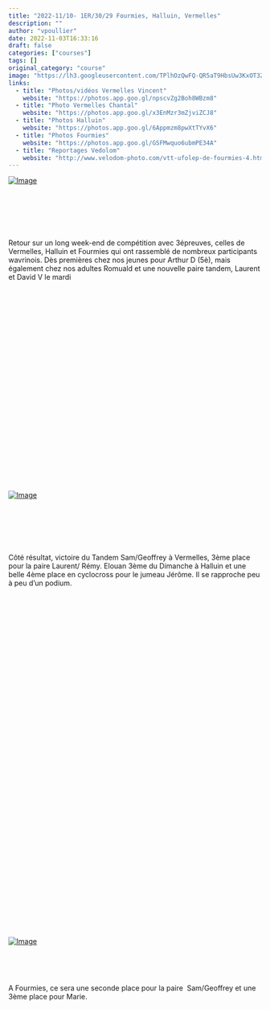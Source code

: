 ```yaml
---
title: "2022-11/10- 1ER/30/29 Fourmies, Halluin, Vermelles"
description: ""
author: "vpoullier"
date: 2022-11-03T16:33:16
draft: false
categories: ["courses"]
tags: []
original_category: "course"
image: "https://lh3.googleusercontent.com/TPlhOzQwFQ-QR5aT9HbsUw3KxOT3Z-NBVD7Kq8ab7eKsYJxIjaOghC8jl7qgz9pv6oxh5BPlL2AyUWoDbK5WtdmOd54fRDCETgOh5hpK_W6TpVEv_4jqSsAmW-qEhDnaXX_re1TL5kP4Dv2gEZ5lMi-ZQn15ta86WMRyPLqq8Qe0Jtnw7kOQrMnw6xtGYfmBzl2TEW9j9ZrCPVN6RqQojhLZ-PdiYUxjxpzk5waXXC5tTwGEOPqIFFyeLZECulVm2pMiVTOaaAv8vSMvN2tOYS3qYab-2WncBdx17LAEgO4dTaHmBWiJugeDldOa0yel2G5_AEnnLxv16uiawREYkIGCGNG-5bR_PFip_y12gvOF7p5a7fPyh2WhajKTo-IdEl3B3HfklMljhQdKR3v9_M1_rp7E0owKXFHQOD-XzR9YFiyvYAB_9fA2T66GHiWdmWmALSDOeSzz-jTpuIBP6B9L0_VBhejthDpXhRlT1847kdtanGP_Q_DdPzXMCBqs2uxYETZfDQX_DoEQBO1zMqm8JRHWQ-ItzlTRhW-2aYbEOLyfIWqoqgAD1zgWfwgyqwavilqIEh6tzJm9kOK3_Dyqx5h18Yo3Ja8_wv8EE0l61RuJrKmoNuK4GQ6AxXS7gEqKjWrNwiZs9KzTwD5WQ_zBE8d_Qh252FV0dnzeaksqx_KYx1jmja9ZgzDsRicehdxBLZC_MRrvwiGhqEIDZZt8tdrvstnftwnVCWvIK9T14DMOKQbEROSVhlXrMHPUqE3g0gS8Jz0ksPU2t0VCC4GbyYoySrKZFUd8DrKdn66d8wrHHcVnwOcNSMedhpG3bUTca_Veu9SaDK_pYJRzANJxEa7quvtSPkFm1-PSb-LVWJrWU6ElRZr-Al2A2Q373ONPQDtn1stYGDSYs_0cKC1TLba6ayUidwQolYtEZ6wOi-UgcT0soJ8bNl9Hc-s7FUBFqeXXk5V3D6pR1MjXVdrIDEPNamB-VJEyVu9VMlk9xShoBZVrvTRFmCk=w703-h937-no?authuser=0"
links:
  - title: "Photos/vidéos Vermelles Vincent"
    website: "https://photos.app.goo.gl/npscvZg2Boh8WBzm8"
  - title: "Photo Vermelles Chantal"
    website: "https://photos.app.goo.gl/x3EnMzr3mZjviZCJ8"
  - title: "Photos Halluin"
    website: "https://photos.app.goo.gl/6Appmzm8pwXtTYvX6"
  - title: "Photos Fourmies"
    website: "https://photos.app.goo.gl/GSFMwquo6ubmPE34A"
  - title: "Reportages Vedolom"
    website: "http://www.velodom-photo.com/vtt-ufolep-de-fourmies-4.html"
---
```


[![Image](https://lh3.googleusercontent.com/TPlhOzQwFQ-QR5aT9HbsUw3KxOT3Z-NBVD7Kq8ab7eKsYJxIjaOghC8jl7qgz9pv6oxh5BPlL2AyUWoDbK5WtdmOd54fRDCETgOh5hpK_W6TpVEv_4jqSsAmW-qEhDnaXX_re1TL5kP4Dv2gEZ5lMi-ZQn15ta86WMRyPLqq8Qe0Jtnw7kOQrMnw6xtGYfmBzl2TEW9j9ZrCPVN6RqQojhLZ-PdiYUxjxpzk5waXXC5tTwGEOPqIFFyeLZECulVm2pMiVTOaaAv8vSMvN2tOYS3qYab-2WncBdx17LAEgO4dTaHmBWiJugeDldOa0yel2G5_AEnnLxv16uiawREYkIGCGNG-5bR_PFip_y12gvOF7p5a7fPyh2WhajKTo-IdEl3B3HfklMljhQdKR3v9_M1_rp7E0owKXFHQOD-XzR9YFiyvYAB_9fA2T66GHiWdmWmALSDOeSzz-jTpuIBP6B9L0_VBhejthDpXhRlT1847kdtanGP_Q_DdPzXMCBqs2uxYETZfDQX_DoEQBO1zMqm8JRHWQ-ItzlTRhW-2aYbEOLyfIWqoqgAD1zgWfwgyqwavilqIEh6tzJm9kOK3_Dyqx5h18Yo3Ja8_wv8EE0l61RuJrKmoNuK4GQ6AxXS7gEqKjWrNwiZs9KzTwD5WQ_zBE8d_Qh252FV0dnzeaksqx_KYx1jmja9ZgzDsRicehdxBLZC_MRrvwiGhqEIDZZt8tdrvstnftwnVCWvIK9T14DMOKQbEROSVhlXrMHPUqE3g0gS8Jz0ksPU2t0VCC4GbyYoySrKZFUd8DrKdn66d8wrHHcVnwOcNSMedhpG3bUTca_Veu9SaDK_pYJRzANJxEa7quvtSPkFm1-PSb-LVWJrWU6ElRZr-Al2A2Q373ONPQDtn1stYGDSYs_0cKC1TLba6ayUidwQolYtEZ6wOi-UgcT0soJ8bNl9Hc-s7FUBFqeXXk5V3D6pR1MjXVdrIDEPNamB-VJEyVu9VMlk9xShoBZVrvTRFmCk=w703-h937-no?authuser=0)](https://lh3.googleusercontent.com/TPlhOzQwFQ-QR5aT9HbsUw3KxOT3Z-NBVD7Kq8ab7eKsYJxIjaOghC8jl7qgz9pv6oxh5BPlL2AyUWoDbK5WtdmOd54fRDCETgOh5hpK_W6TpVEv_4jqSsAmW-qEhDnaXX_re1TL5kP4Dv2gEZ5lMi-ZQn15ta86WMRyPLqq8Qe0Jtnw7kOQrMnw6xtGYfmBzl2TEW9j9ZrCPVN6RqQojhLZ-PdiYUxjxpzk5waXXC5tTwGEOPqIFFyeLZECulVm2pMiVTOaaAv8vSMvN2tOYS3qYab-2WncBdx17LAEgO4dTaHmBWiJugeDldOa0yel2G5_AEnnLxv16uiawREYkIGCGNG-5bR_PFip_y12gvOF7p5a7fPyh2WhajKTo-IdEl3B3HfklMljhQdKR3v9_M1_rp7E0owKXFHQOD-XzR9YFiyvYAB_9fA2T66GHiWdmWmALSDOeSzz-jTpuIBP6B9L0_VBhejthDpXhRlT1847kdtanGP_Q_DdPzXMCBqs2uxYETZfDQX_DoEQBO1zMqm8JRHWQ-ItzlTRhW-2aYbEOLyfIWqoqgAD1zgWfwgyqwavilqIEh6tzJm9kOK3_Dyqx5h18Yo3Ja8_wv8EE0l61RuJrKmoNuK4GQ6AxXS7gEqKjWrNwiZs9KzTwD5WQ_zBE8d_Qh252FV0dnzeaksqx_KYx1jmja9ZgzDsRicehdxBLZC_MRrvwiGhqEIDZZt8tdrvstnftwnVCWvIK9T14DMOKQbEROSVhlXrMHPUqE3g0gS8Jz0ksPU2t0VCC4GbyYoySrKZFUd8DrKdn66d8wrHHcVnwOcNSMedhpG3bUTca_Veu9SaDK_pYJRzANJxEa7quvtSPkFm1-PSb-LVWJrWU6ElRZr-Al2A2Q373ONPQDtn1stYGDSYs_0cKC1TLba6ayUidwQolYtEZ6wOi-UgcT0soJ8bNl9Hc-s7FUBFqeXXk5V3D6pR1MjXVdrIDEPNamB-VJEyVu9VMlk9xShoBZVrvTRFmCk=w703-h937-no?authuser=0)

&nbsp;

&nbsp;

&nbsp;

Retour sur un long week-end de compétition avec 3épreuves, celles de Vermelles, Halluin et Fourmies qui ont rassemblé de nombreux participants wavrinois. Dès premières chez nos jeunes pour Arthur D (5è), mais également chez nos adultes Romuald et une nouvelle paire tandem, Laurent et David V le mardi

&nbsp;

&nbsp;

&nbsp;

&nbsp;

&nbsp;

&nbsp;

&nbsp;

&nbsp;

&nbsp;

&nbsp;

&nbsp;

&nbsp;

&nbsp;

[![Image](https://lh3.googleusercontent.com/QxLI4mh3n7THgVDrEZRFFD1r3rCRW_xQ6sAjlQeWjXECyZp_XRR749m4qQVNrhztT6toaW8tOc01KXPsi7_m6GeXZYKNubG9W4cGpaP9jYUPNpKBIJoJakRdDKy6OwGbm-5b9dalGask9QH1cvYEVgqr8Fq2xKl-ISnNESgVX8ohmrDQyDEMcsr3TD51QVdrKKFPGrl5G6OdMl8TPJGYwsshs5bNHIAbHdO_drdiPVnT-pPtBljTMgwq8KO0jR3pIyYAD0G_QyZlh_Zf_DrFOftgsR7cCunL7FFX_EhdyQXduZWtX0dZ3ItP2rvX4bB_opN17Wmbbcxt95INPkG3YxEevaul3255SfAb6EnNOC0uE1X2CAq5XKUu7zldGn_XHN-rKWmV3GELp6WNsqoDPVbW2zdMBzF0F4Tq0GeHiDf8gh6UE0KdCT-gymwSR2uOibtQvycPV2-ybtQr6XIggLj75IMrSH5XNlccoZDVnP-euqjiehmEFffalqRsS1uWd0W7ZxkaxWbfyXZ9s5XbZjuxIDFZDY5c5T9MGP_kJFuQFdS9LphFrMUUF6JefpBFsD0rKexHAjnLBbIdsDf7Vh9vvYITbdf1LXrVpkDN8GQ3W4ZjLK1nWeXNqWou_qOyh7-p7BCq28wvxIP8Lj631CPMwUVosuLucWtJw3iqMqfpxqEU0uqccvRfvhuHFAX8xhAhO4CUHeTNulWPC02icJGCMUx5HKCDErY_rDa2gPO5xrFWg4sakiyml9e93u8xS0HAiz4KKmeso0EjVEBZ4pQ5rEkt6G2Lp9C8lEGrQRP1UwPi7JN-ONAlC1ucvI2ma_d3L6mw3_FlgZ36FleemrT0hXN9IKonuCX_Jb30TOIVBnO6LIdqd4WeL5MY4pjlz-ef5zSJ0bLSFFs9mn5mpGvBjL0GrdzOHCLKbWj447DPqVqNoc3iZsAh_LKGniUur63VnNDxGfDuXPXC_bC_IWnVKH_HCMOW5ozOBaEqOn_30sew6DZgCuRPEmE=w528-h937-no?authuser=0)](https://lh3.googleusercontent.com/QxLI4mh3n7THgVDrEZRFFD1r3rCRW_xQ6sAjlQeWjXECyZp_XRR749m4qQVNrhztT6toaW8tOc01KXPsi7_m6GeXZYKNubG9W4cGpaP9jYUPNpKBIJoJakRdDKy6OwGbm-5b9dalGask9QH1cvYEVgqr8Fq2xKl-ISnNESgVX8ohmrDQyDEMcsr3TD51QVdrKKFPGrl5G6OdMl8TPJGYwsshs5bNHIAbHdO_drdiPVnT-pPtBljTMgwq8KO0jR3pIyYAD0G_QyZlh_Zf_DrFOftgsR7cCunL7FFX_EhdyQXduZWtX0dZ3ItP2rvX4bB_opN17Wmbbcxt95INPkG3YxEevaul3255SfAb6EnNOC0uE1X2CAq5XKUu7zldGn_XHN-rKWmV3GELp6WNsqoDPVbW2zdMBzF0F4Tq0GeHiDf8gh6UE0KdCT-gymwSR2uOibtQvycPV2-ybtQr6XIggLj75IMrSH5XNlccoZDVnP-euqjiehmEFffalqRsS1uWd0W7ZxkaxWbfyXZ9s5XbZjuxIDFZDY5c5T9MGP_kJFuQFdS9LphFrMUUF6JefpBFsD0rKexHAjnLBbIdsDf7Vh9vvYITbdf1LXrVpkDN8GQ3W4ZjLK1nWeXNqWou_qOyh7-p7BCq28wvxIP8Lj631CPMwUVosuLucWtJw3iqMqfpxqEU0uqccvRfvhuHFAX8xhAhO4CUHeTNulWPC02icJGCMUx5HKCDErY_rDa2gPO5xrFWg4sakiyml9e93u8xS0HAiz4KKmeso0EjVEBZ4pQ5rEkt6G2Lp9C8lEGrQRP1UwPi7JN-ONAlC1ucvI2ma_d3L6mw3_FlgZ36FleemrT0hXN9IKonuCX_Jb30TOIVBnO6LIdqd4WeL5MY4pjlz-ef5zSJ0bLSFFs9mn5mpGvBjL0GrdzOHCLKbWj447DPqVqNoc3iZsAh_LKGniUur63VnNDxGfDuXPXC_bC_IWnVKH_HCMOW5ozOBaEqOn_30sew6DZgCuRPEmE=w528-h937-no?authuser=0)

&nbsp;

&nbsp;

&nbsp;

Côté résultat, victoire du Tandem Sam/Geoffrey à Vermelles, 3ème place pour la paire Laurent/ Rémy. Elouan 3ème du Dimanche à Halluin et une belle 4ème place en cyclocross pour le jumeau Jérôme. Il se rapproche peu à peu d’un podium.

&nbsp;

&nbsp;

&nbsp;

&nbsp;

&nbsp;

&nbsp;

&nbsp;

&nbsp;

&nbsp;

&nbsp;

&nbsp;

&nbsp;

&nbsp;

&nbsp;

&nbsp;

&nbsp;

&nbsp;

&nbsp;

&nbsp;

&nbsp;

&nbsp;

&nbsp;

[![Image](https://lh3.googleusercontent.com/xIYb6Pp8Ex81dbgOv08pThZv6AIvVq7x7NgatlRSf0R90P1SQndwY_SnR3fjfnxwJmaEuAbWTYon-TYGn5GAkmXHt3N0aVQjZW5vPVuzIFGjQbHRwMfMnNDjGP22PlXg7iK9SmI75vI-aZTIsdm6Y_v8eLl3cERzie4ItDnqnMrKgWbks--Ch-TS1OGzC2Gqv2x-YGgLkgietlMGkdD1qXx50KDAFhed0I4AB5QmgyLEyY0s9gW15Q4cvytG9tEBtwQ-mQ0G94glu9Zu096Hq-6ck0NTewoKVsUqnMTM-XmA5U2jknN0idVEA9-NingQQaQdAmmjq-SdPnP-9SaOatF67t_KuIaPsD56SdvbAizMMsPo1rAA2kTrqaU-oMbyAEJANSdAaMNk91jh-BxzMV32LwojzCiTcPw0aBOiMZvknhpXy0Ete52VYVk3pSlg2VDYNH554W2e6rO9zxUcccMt8s4FxfH2wdpvltXfUKx1QMyKJ9qlhm_lZ_mSfepS9Puzms3qFhFX36A0gA3vbUNMXBvrr8LOnYo9tW62NT6OKxb1fdif8tCGb9ygnrha3PxwO2s3UaXJEsV70Iy8JqIEKoGCu0nU84DmpY2WvYFwLR4kFgJwJ4l1zMU5mivYfV-s3S-OxbNoBBcIiITGK2NyUW5tMqx_FO0EPmafRKDgnO83VHFL-nMJxjl_W-FudWV0-JOmp1aLF1c11NMJfkzKt699OSZbrodhDC8vBwPgo1mtfJfMLbQGUbXkuj78BY6mV37Bgx5g-gqrEapxaXv9BgugyxX4mt6xYdh084uH8BRiV0ApAsMDRDEfKxgsHMEAeBnbq8ZASCjgXPQOF8cxpm8DGr1BGDEht88Ub9jgQkD-SWFTlXz1K4ui7mnRjPzEdGhSW4Ar2B8pZiuLJ3q2yI2N4gehHAb8k7-vfMr4kXTQa7OxWoVpIU_SFx2Fb_rRpQMvT60oaPoygHEj9nJprJc1rrDd4adaqmsEi1qhEQ4ivu-q607a4oU=w720-h480-no?authuser=0)](https://lh3.googleusercontent.com/xIYb6Pp8Ex81dbgOv08pThZv6AIvVq7x7NgatlRSf0R90P1SQndwY_SnR3fjfnxwJmaEuAbWTYon-TYGn5GAkmXHt3N0aVQjZW5vPVuzIFGjQbHRwMfMnNDjGP22PlXg7iK9SmI75vI-aZTIsdm6Y_v8eLl3cERzie4ItDnqnMrKgWbks--Ch-TS1OGzC2Gqv2x-YGgLkgietlMGkdD1qXx50KDAFhed0I4AB5QmgyLEyY0s9gW15Q4cvytG9tEBtwQ-mQ0G94glu9Zu096Hq-6ck0NTewoKVsUqnMTM-XmA5U2jknN0idVEA9-NingQQaQdAmmjq-SdPnP-9SaOatF67t_KuIaPsD56SdvbAizMMsPo1rAA2kTrqaU-oMbyAEJANSdAaMNk91jh-BxzMV32LwojzCiTcPw0aBOiMZvknhpXy0Ete52VYVk3pSlg2VDYNH554W2e6rO9zxUcccMt8s4FxfH2wdpvltXfUKx1QMyKJ9qlhm_lZ_mSfepS9Puzms3qFhFX36A0gA3vbUNMXBvrr8LOnYo9tW62NT6OKxb1fdif8tCGb9ygnrha3PxwO2s3UaXJEsV70Iy8JqIEKoGCu0nU84DmpY2WvYFwLR4kFgJwJ4l1zMU5mivYfV-s3S-OxbNoBBcIiITGK2NyUW5tMqx_FO0EPmafRKDgnO83VHFL-nMJxjl_W-FudWV0-JOmp1aLF1c11NMJfkzKt699OSZbrodhDC8vBwPgo1mtfJfMLbQGUbXkuj78BY6mV37Bgx5g-gqrEapxaXv9BgugyxX4mt6xYdh084uH8BRiV0ApAsMDRDEfKxgsHMEAeBnbq8ZASCjgXPQOF8cxpm8DGr1BGDEht88Ub9jgQkD-SWFTlXz1K4ui7mnRjPzEdGhSW4Ar2B8pZiuLJ3q2yI2N4gehHAb8k7-vfMr4kXTQa7OxWoVpIU_SFx2Fb_rRpQMvT60oaPoygHEj9nJprJc1rrDd4adaqmsEi1qhEQ4ivu-q607a4oU=w720-h480-no?authuser=0)

&nbsp;

&nbsp;

A Fourmies, ce sera une seconde place pour la paire &nbsp;Sam/Geoffrey et une 3ème place pour Marie.

&nbsp;&nbsp;